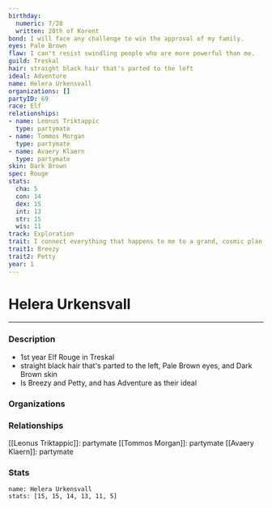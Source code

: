 ```yaml
---
birthday:
  numeric: 7/28
  written: 28th of Korent
bond: I will face any challenge to win the approval of my family.
eyes: Pale Brown
flaw: I can't resist swindling people who are more powerful than me.
guild: Treskal
hair: straight black hair that's parted to the left
ideal: Adventure
name: Helera Urkensvall
organizations: []
partyID: 69
race: Elf
relationships:
- name: Leonus Triktappic
  type: partymate
- name: Tommos Morgan
  type: partymate
- name: Avaery Klaern
  type: partymate
skin: Dark Brown
spec: Rouge
stats:
  cha: 5
  con: 14
  dex: 15
  int: 13
  str: 15
  wis: 11
track: Exploration
trait: I connect everything that happens to me to a grand, cosmic plan.
trait1: Breezy
trait2: Petty
year: 1
---
```

# Helera Urkensvall
---
### Description
- 1st year Elf Rouge in Treskal
- straight black hair that's parted to the left, Pale Brown eyes, and Dark Brown skin
- Is Breezy and Petty, and has Adventure as their ideal

### Organizations
### Relationships
[[Leonus Triktappic]]: partymate
[[Tommos Morgan]]: partymate
[[Avaery Klaern]]: partymate
### Stats
```statblock
name: Helera Urkensvall
stats: [15, 15, 14, 13, 11, 5]
```